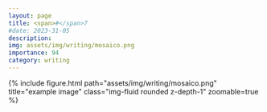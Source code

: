 ```yaml
---
layout: page
title: <span>#</span>7
#date: 2023-31-05
description:
img: assets/img/writing/mosaico.png
importance: 94
category: writing
---
```


<div class="row">
    <div class="col-sm mt-3 mt-md-0">
        {% include figure.html path="assets/img/writing/mosaico.png" title="example image" class="img-fluid rounded z-depth-1" zoomable=true %}
    </div>
</div>